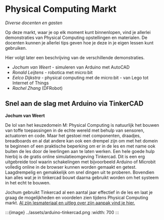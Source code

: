 # Physical Computing Markt

*Diverse docenten en gasten*

Op deze markt, waar je op elk moment kunt binnenlopen, vind je allerlei demonstraties
van Physical Computing opstellingen en materialen.
De docenten kunnen je allerlei tips geven hoe je deze in je eigen lessen kunt gebruiken.

Hier volgt later een beschrijving van de verschillende demonstraties.

- *Jochum van Weert* - simuleren van Arduino met AutoCAD
- *Ronald Leijtens* - robotica met micro:bit
- *Eelco Dijkstra* - physical computing met de micro:bit - van Lego tot Internet of Things
- *Rachel Zhang* (DFRobot)

## Snel aan de slag met Arduino via TinkerCAD

**Jochum van Weert**

De lol van het keuzedomein M: Physical Computing is natuurlijk het bouwen van
toffe toepassingen in de echte wereld met behulp van sensoren, actuatoren en
code.  Maar het gestoei met componenten, draadjes, breadboards en al dat
andere kan ook een drempel zijn om met het domein te beginnen of een
praktische beperking om er in de les en met name ook buiten de les door de
leerlingen aan te laten werken. Een hele goede hulp hierbij is de gratis
online simulatieomgeving Tinkercad. Dit is een erg uitgebreide tool waarin
schakelingen met bijvoorbeeld Arduino of Microbit volledig online in de
browser kunnen worden gemaakt en getest. Laagdrempelig en gemakkelijk om snel
dingen uit te proberen. Bovendien kan alles wat je in tinkercad bouwt daarna
gebruikt worden om het systeem in het echt te bouwen. 

Jochum gebruikt Tinkercad al een aantal jaar effectief in de les en laat je
graag de mogelijkheden en voordelen zien tijdens Physical Computing markt. [Al
zijn lesmateriaal en uitleg over zijn aanpak vind je hier.](https://informatica.sgdb.nl/index.php/overig/physical-computing-op-het-sgdb-i-i-conferentie)

:::{image} ../assets/arduino-tinkercad.png
:width: 700
:::




